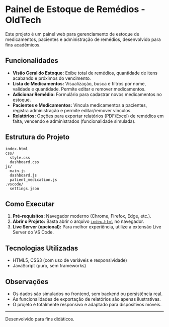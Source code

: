 # Painel de Estoque de Remédios - OldTech

Este projeto é um painel web para gerenciamento de estoque de medicamentos, pacientes e administração de remédios, desenvolvido para fins acadêmicos.

## Funcionalidades

- **Visão Geral do Estoque:** Exibe total de remédios, quantidade de itens acabando e próximos do vencimento.
- **Lista de Medicamentos:** Visualização, busca e filtros por nome, validade e quantidade. Permite editar e remover medicamentos.
- **Adicionar Remédio:** Formulário para cadastrar novos medicamentos no estoque.
- **Pacientes e Medicamentos:** Vincula medicamentos a pacientes, registra administração e permite editar/remover vínculos.
- **Relatórios:** Opções para exportar relatórios (PDF/Excel) de remédios em falta, vencendo e administrados (funcionalidade simulada).

## Estrutura do Projeto

```
index.html
css/
  style.css
  dashboard.css
js/
  main.js
  dashboard.js
  patient_medication.js
.vscode/
  settings.json
```

## Como Executar

1. **Pré-requisitos:** Navegador moderno (Chrome, Firefox, Edge, etc.).
2. **Abrir o Projeto:** Basta abrir o arquivo [`index.html`](index.html) no navegador.
3. **Live Server (opcional):** Para melhor experiência, utilize a extensão Live Server do VS Code.

## Tecnologias Utilizadas

- HTML5, CSS3 (com uso de variáveis e responsividade)
- JavaScript (puro, sem frameworks)


## Observações

- Os dados são simulados no frontend, sem backend ou persistência real.
- As funcionalidades de exportação de relatórios são apenas ilustrativas.
- O projeto é totalmente responsivo e adaptado para dispositivos móveis.

---

Desenvolvido para fins didáticos.